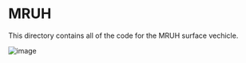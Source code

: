 # MRUH
This directory contains all of the code for the MRUH surface vechicle.  

![image](https://github.com/riplaboratory/Kanaloa/blob/master/SurfaceVehicles/MRUH/Images/20171101_mruhFishpond.jpg)

